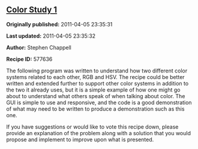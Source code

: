 ## [Color Study 1](https://code.activestate.com/recipes/577636-color-study-1)

**Originally published:** 2011-04-05 23:35:31

**Last updated:** 2011-04-05 23:35:32

**Author:** Stephen Chappell

**Recipe ID:** 577636

The following program was written to understand how two different color systems related to each other, RGB and HSV. The recipe could be better written and extended further to support other color systems in addition to the two it already uses, but it is a simple example of how one might go about to understand what others speak of when talking about color. The GUI is simple to use and responsive, and the code is a good demonstration of what may need to be written to produce a demonstration such as this one.

If you have suggestions or would like to vote this recipe down, please provide an explanation of the problem along with a solution that you would propose and implement to improve upon what is presented.

